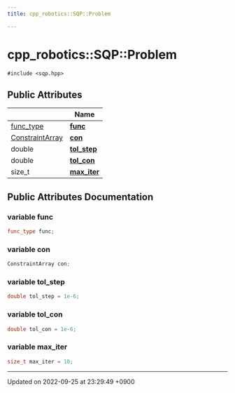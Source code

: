 ```yaml
---
title: cpp_robotics::SQP::Problem

---
```


# cpp_robotics::SQP::Problem






`#include <sqp.hpp>`

## Public Attributes

|                | Name           |
| -------------- | -------------- |
| [func_type](/cpp_robotics/doxybook/Classes/classcpp__robotics_1_1SQP/#using-func-type) | **[func](/cpp_robotics/doxybook/Classes/structcpp__robotics_1_1SQP_1_1Problem/#variable-func)**  |
| [ConstraintArray](/cpp_robotics/doxybook/Classes/classcpp__robotics_1_1ConstraintArray/) | **[con](/cpp_robotics/doxybook/Classes/structcpp__robotics_1_1SQP_1_1Problem/#variable-con)**  |
| double | **[tol_step](/cpp_robotics/doxybook/Classes/structcpp__robotics_1_1SQP_1_1Problem/#variable-tol-step)**  |
| double | **[tol_con](/cpp_robotics/doxybook/Classes/structcpp__robotics_1_1SQP_1_1Problem/#variable-tol-con)**  |
| size_t | **[max_iter](/cpp_robotics/doxybook/Classes/structcpp__robotics_1_1SQP_1_1Problem/#variable-max-iter)**  |

## Public Attributes Documentation

### variable func

```cpp
func_type func;
```


### variable con

```cpp
ConstraintArray con;
```


### variable tol_step

```cpp
double tol_step = 1e-6;
```


### variable tol_con

```cpp
double tol_con = 1e-6;
```


### variable max_iter

```cpp
size_t max_iter = 10;
```


-------------------------------

Updated on 2022-09-25 at 23:29:49 +0900